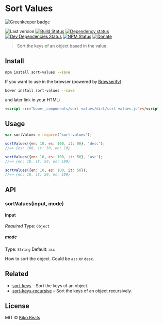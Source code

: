 # Sort Values

[![Greenkeeper badge](https://badges.greenkeeper.io/Kikobeats/sort-values.svg)](https://greenkeeper.io/)

![Last version](https://img.shields.io/github/tag/Kikobeats/sort-values.svg?style=flat-square)
[![Build Status](http://img.shields.io/travis/Kikobeats/sort-values/master.svg?style=flat-square)](https://travis-ci.org/Kikobeats/sort-values)
[![Dependency status](http://img.shields.io/david/Kikobeats/sort-values.svg?style=flat-square)](https://david-dm.org/Kikobeats/sort-values)
[![Dev Dependencies Status](http://img.shields.io/david/dev/Kikobeats/sort-values.svg?style=flat-square)](https://david-dm.org/Kikobeats/sort-values#info=devDependencies)
[![NPM Status](http://img.shields.io/npm/dm/sort-values.svg?style=flat-square)](https://www.npmjs.org/package/sort-values)
[![Donate](https://img.shields.io/badge/donate-paypal-blue.svg?style=flat-square)](https://paypal.me/Kikobeats)

> Sort the keys of an object based in the value.

## Install

```bash
npm install sort-values --save
```
If you want to use in the browser (powered by [Browserify](http://browserify.org/)):

```bash
bower install sort-values --save
```

and later link in your HTML:

```html
<script src="bower_components/sort-values/dist/sort-values.js"></script>
```

## Usage

```js
var sortValues = require('sort-values');

sortValues({en: 10, es: 100, it: 50}, 'desc');
//=> {es: 100, it: 50, en: 10}

sortValues({en: 10, es: 100, it: 50}, 'asc');
//=> {en: 10, it: 50, es: 100}

sortValues({en: 10, es: 100, it: 50});
//=> {en: 10, it: 50, es: 100}
```

## API

### sortValues(input, mode)

#### input

*Required*
Type: `Object`

##### mode

Type: `String`
Default: `asc`

How to sort the object. Could be `asc` or `desc`.

## Related

* [sort-keys](https://github.com/sindresorhus/sort-keys) – Sort the keys of an object.
* [sort-keys-recursive](https://github.com/Kikobeats/sort-keys-recursive) – Sort the keys of an object recursively.

## License

MIT © [Kiko Beats](http://kikobeats.com)

